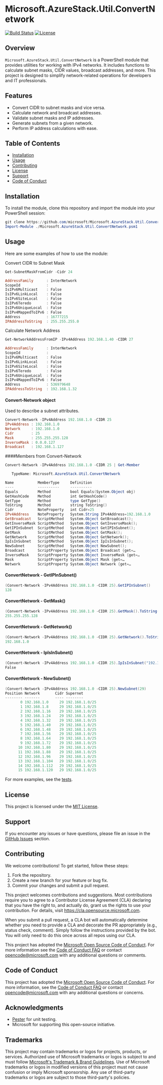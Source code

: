 # Microsoft.AzureStack.Util.ConvertNetwork

[![Build Status](https://img.shields.io/github/actions/workflow/status/microsoft/Microsoft.AzureStack.Util.ConvertNetwork/powershell-psscriptanalyzer.yml?branch=main)](https://github.com/microsoft/Microsoft.AzureStack.Util.ConvertNetwork/actions)
[![License](https://img.shields.io/badge/license-MIT-blue.svg)](LICENSE)

## Overview

`Microsoft.AzureStack.Util.ConvertNetwork` is a PowerShell module that provides utilities for working with IPv4 networks. It includes functions to calculate subnet masks, CIDR values, broadcast addresses, and more. This project is designed to simplify network-related operations for developers and IT professionals.

## Features

- Convert CIDR to subnet masks and vice versa.
- Calculate network and broadcast addresses.
- Validate subnet masks and IP addresses.
- Generate subnets from a given network.
- Perform IP address calculations with ease.

## Table of Contents

- [Installation](#installation)
- [Usage](#usage)
- [Contributing](#contributing)
- [License](#license)
- [Support](#support)
- [Code of Conduct](#code-of-conduct)

## Installation

To install the module, clone this repository and import the module into your PowerShell session:

```powershell
git clone https://github.com/microsoft/Microsoft.AzureStack.Util.ConvertNetwork.git
Import-Module ./Microsoft.AzureStack.Util.ConvertNetwork.psm1
```

## Usage

Here are some examples of how to use the module:

Convert CIDR to Subnet Mask

```powershell
Get-SubnetMaskFromCidr -Cidr 24

AddressFamily      : InterNetwork
ScopeId            :
IsIPv6Multicast    : False
IsIPv6LinkLocal    : False
IsIPv6SiteLocal    : False
IsIPv6Teredo       : False
IsIPv6UniqueLocal  : False
IsIPv4MappedToIPv6 : False
Address            : 16777215
IPAddressToString  : 255.255.255.0
```

Calculate Network Address

```powershell
Get-NetworkAddressFromIP -IPv4Address 192.168.1.40 -CIDR 27

AddressFamily      : InterNetwork
ScopeId            :
IsIPv6Multicast    : False
IsIPv6LinkLocal    : False
IsIPv6SiteLocal    : False
IsIPv6Teredo       : False
IsIPv6UniqueLocal  : False
IsIPv4MappedToIPv6 : False
Address            : 536979648
IPAddressToString  : 192.168.1.32
```

#### Convert-Network object

Used to describe a subnet attributes.

```powershell
Convert-Network -IPv4Address 192.168.1.0 -CIDR 25
IPv4Address : 192.168.1.0
Network     : 192.168.1.0
Cidr        : 25
Mask        : 255.255.255.128
InverseMask : 0.0.0.127
Broadcast   : 192.168.1.127
```

####Members from Convert-Network

```powershell
Convert-Network -IPv4Address 192.168.1.0 -CIDR 25 | Get-Member

   TypeName: Microsoft.AzureStack.Util.ConvertNetwork

Name           MemberType     Definition
----           ----------     ----------
Equals         Method         bool Equals(System.Object obj)
GetHashCode    Method         int GetHashCode()
GetType        Method         type GetType()
ToString       Method         string ToString()
Cidr           NoteProperty   int Cidr=25
IPv4Address    NoteProperty   System.String IPv4Address=192.168.1.0
GetBroadcast   ScriptMethod   System.Object GetBroadcast();
GetInverseMask ScriptMethod   System.Object GetInverseMask();
GetIPInSubnet  ScriptMethod   System.Object GetIPInSubnet();
GetMask        ScriptMethod   System.Object GetMask();
GetNetwork     ScriptMethod   System.Object GetNetwork();
IpIsInSubnet   ScriptMethod   System.Object IpIsInSubnet();
NewSubnet      ScriptMethod   System.Object NewSubnet();
Broadcast      ScriptProperty System.Object Broadcast {get=…
InverseMask    ScriptProperty System.Object InverseMask {get=…
Mask           ScriptProperty System.Object Mask {get=…
Network        ScriptProperty System.Object Network {get=…
```

#### ConvertNetwork - GetIPInSubnet()

```powershell
(Convert-Network -IPv4Address 192.168.1.0 -CIDR 25).GetIPInSubnet()
128
```

#### ConvertNetwork - GetMask()

```powershell
(Convert-Network -IPv4Address 192.168.1.0 -CIDR 25).GetMask().ToString()
255.255.255.128
```

#### ConvertNetwork - GetNetwork()

```powershell
(Convert-Network -IPv4Address 192.168.1.0 -CIDR 25).GetNetwork().ToString()
192.168.1.0
```

#### ConvertNetwork - IpIsInSubnet()

```powershell
(Convert-Network -IPv4Address 192.168.1.0 -CIDR 25).IpIsInSubnet("192.168.2.1")
False
```

#### ConvertNetwork - NewSubnet()

```powershell
(Convert-Network -IPv4Address 192.168.1.0 -CIDR 25).NewSubnet(29)
Position Network       Cidr Supernet
-------- -------       ---- --------
       0 192.168.1.0     29 192.168.1.0/25
       1 192.168.1.8     29 192.168.1.0/25
       2 192.168.1.16    29 192.168.1.0/25
       3 192.168.1.24    29 192.168.1.0/25
       4 192.168.1.32    29 192.168.1.0/25
       5 192.168.1.40    29 192.168.1.0/25
       6 192.168.1.48    29 192.168.1.0/25
       7 192.168.1.56    29 192.168.1.0/25
       8 192.168.1.64    29 192.168.1.0/25
       9 192.168.1.72    29 192.168.1.0/25
      10 192.168.1.80    29 192.168.1.0/25
      11 192.168.1.88    29 192.168.1.0/25
      12 192.168.1.96    29 192.168.1.0/25
      13 192.168.1.104   29 192.168.1.0/25
      14 192.168.1.112   29 192.168.1.0/25
      15 192.168.1.120   29 192.168.1.0/25
```

For more examples, see the [tests](tests/ConvertNetwork.Tests.ps1).

## License

This project is licensed under the [MIT License](LICENSE).

## Support

If you encounter any issues or have questions, please file an issue in the [GitHub Issues](https://github.com/microsoft/Microsoft.AzureStack.Util.ConvertNetwork/issues) section.

## Contributing

We welcome contributions! To get started, follow these steps:

1. Fork the repository.
2. Create a new branch for your feature or bug fix.
3. Commit your changes and submit a pull request.

This project welcomes contributions and suggestions.  Most contributions require you to agree to a
Contributor License Agreement (CLA) declaring that you have the right to, and actually do, grant us
the rights to use your contribution. For details, visit https://cla.opensource.microsoft.com.

When you submit a pull request, a CLA bot will automatically determine whether you need to provide
a CLA and decorate the PR appropriately (e.g., status check, comment). Simply follow the instructions
provided by the bot. You will only need to do this once across all repos using our CLA.

This project has adopted the [Microsoft Open Source Code of Conduct](https://opensource.microsoft.com/codeofconduct/).
For more information see the [Code of Conduct FAQ](https://opensource.microsoft.com/codeofconduct/faq/) or
contact [opencode@microsoft.com](mailto:opencode@microsoft.com) with any additional questions or comments.

## Code of Conduct

This project has adopted the [Microsoft Open Source Code of Conduct](https://opensource.microsoft.com/codeofconduct/). For more information, see the [Code of Conduct FAQ](https://opensource.microsoft.com/codeofconduct/faq/) or contact [opencode@microsoft.com](mailto:opencode@microsoft.com) with any additional questions or concerns.

## Acknowledgments

- [Pester](https://github.com/pester/Pester) for unit testing.
- Microsoft for supporting this open-source initiative.

## Trademarks

This project may contain trademarks or logos for projects, products, or services. Authorized use of Microsoft 
trademarks or logos is subject to and must follow 
[Microsoft's Trademark & Brand Guidelines](https://www.microsoft.com/en-us/legal/intellectualproperty/trademarks/usage/general).
Use of Microsoft trademarks or logos in modified versions of this project must not cause confusion or imply Microsoft sponsorship.
Any use of third-party trademarks or logos are subject to those third-party's policies.

